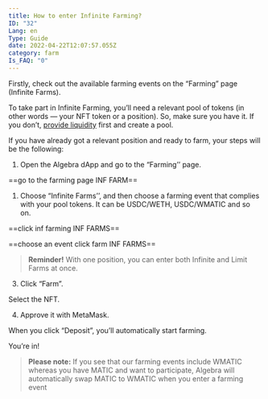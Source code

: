 ```yaml
---
title: How to enter Infinite Farming?
ID: "32"
Lang: en
Type: Guide
date: 2022-04-22T12:07:57.055Z
category: farm
Is_FAQ: "0"
---
```

Firstly, check out the available farming events on the “Farming” page (Infinite Farms).

To take part in Infinite Farming, you’ll need a relevant pool of tokens (in other words — your NFT token or a position). So, make sure you have it. If you don’t, [provide liquidity](https://docs.google.com/document/d/1GRzlSy1AAh4iRKR9W30OCUtmTr3_7gVdK4Pzq-9MWCo/edit#heading=h.2wc3g5ylgxe4) first and create a pool.

If you have already got a relevant position and ready to farm, your steps will be the following:

1. Open the Algebra dApp and go to the “Farming’’ page.



\==go to the farming page INF FARM==



1. Choose “Infinite Farms’’, and then choose a farming event that complies with your pool tokens. It can be USDC/WETH, USDC/WMATIC and so on.

\==click inf farming INF FARMS==

\==choose an event click farm INF FARMS==

> **Reminder!** With one position, you can enter both Infinite and Limit Farms at once.

3. Click “Farm”.

Select the NFT.

4. Approve it with MetaMask. 

When you click “Deposit”, you’ll automatically start farming.

You’re in!

> **Please note:** If you see that our farming events include WMATIC whereas you have MATIC and want to participate, Algebra will automatically swap MATIC to WMATIC when you enter a farming event